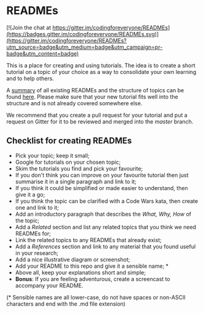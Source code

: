 # READMEs

[![Join the chat at https://gitter.im/codingforeveryone/READMEs](https://badges.gitter.im/codingforeveryone/READMEs.svg)](https://gitter.im/codingforeveryone/READMEs?utm_source=badge&utm_medium=badge&utm_campaign=pr-badge&utm_content=badge)

This is a place for creating and using tutorials. The idea is to create a short tutorial on a topic of your choice as a way to consolidate your own learning and to help others. 

A [summary](SUMMARY.md) of all existing READMEs and the structure of topics can be found [here](SUMMARY.md). Please make sure that your new tutorial fits well into the structure and is not already covered somewhere else.

We recommend that you create a pull request for your tutorial and put a request on Gitter for it to be reviewed and merged into the *master* branch.

## Checklist for creating READMEs

+ Pick your topic; keep it small;
+ Google for tutorials on your chosen topic;
+ Skim the tutorials you find and pick your favourite;
+ If you don't think you can improve on your favourite tutorial then just summarise it in a single paragraph and link to it;
+ If you think it could be simplified or made easier to understand, then give it a go;
+ If you think the topic can be clarified with a Code Wars kata, then create one and link to it;
+ Add an introductory paragraph that describes the *What, Why, How* of the topic;
+ Add a *Related* section and list any related topics that you think we need READMEs for;
+ Link the related topics to any READMEs that already exist;
+ Add a *References* section and link to any material that you found useful in your research;
+ Add a nice illustrative diagram or screenshot;
+ Add your README to this repo and give it a sensible name; *
+ Above all, keep your explanations short and simple;
+ **Bonus**: If you are feeling adventurous, create a screencast to accompany your README.

(* Sensible names are all lower-case, do not have spaces or non-ASCII characters and end with the .md file extension)

